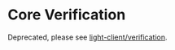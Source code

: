 # Core Verification

Deprecated, please see [light-client/verification](https://github.com/cometbft/cometbft/blob/v0.38.x/spec/light-client/verification).
